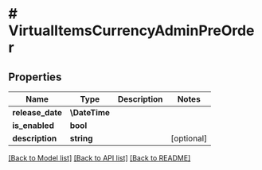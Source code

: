 # # VirtualItemsCurrencyAdminPreOrder

## Properties

Name | Type | Description | Notes
------------ | ------------- | ------------- | -------------
**release_date** | **\DateTime** |  |
**is_enabled** | **bool** |  |
**description** | **string** |  | [optional]

[[Back to Model list]](../../README.md#models) [[Back to API list]](../../README.md#endpoints) [[Back to README]](../../README.md)
